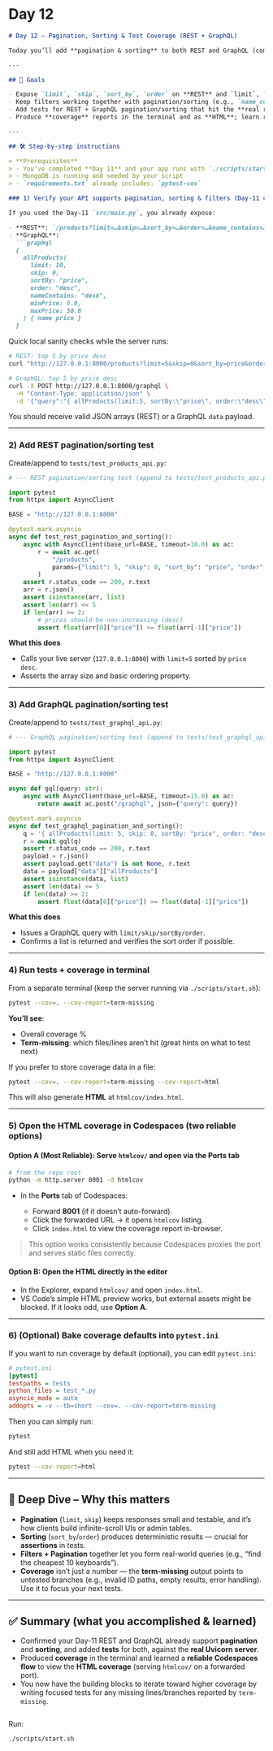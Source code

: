 # Day 12

````markdown
# Day 12 – Pagination, Sorting & Test Coverage (REST + GraphQL)

Today you’ll add **pagination & sorting** to both REST and GraphQL (compatible with the Day-11 lazy-Mongo + Strawberry context setup), and generate **coverage reports** (terminal + HTML). You’ll also see a reliable way to open the HTML coverage in **Codespaces** via the Ports tab.

---

## 🎯 Goals

- Expose `limit`, `skip`, `sort_by`, `order` on **REST** and `limit`, `skip`, `sortBy`, `order` on **GraphQL**.
- Keep filters working together with pagination/sorting (e.g., `name_contains`, `min_price`, `max_price`).
- Add tests for REST + GraphQL pagination/sorting that hit the **real running server**.
- Produce **coverage** reports in the terminal and as **HTML**; learn reliable ways to open the report in Codespaces.

---

## 🛠 Step-by-step instructions

> **Prerequisites**
> - You’ve completed **Day 11** and your app runs with `./scripts/start.sh`
> - MongoDB is running and seeded by your script
> - `requirements.txt` already includes: `pytest-cov`

### 1) Verify your API supports pagination, sorting & filters (Day-11 code already has these)

If you used the Day-11 `src/main.py`, you already expose:

- **REST**: `/products?limit=…&skip=…&sort_by=…&order=…&name_contains=…&min_price=…&max_price=…`
- **GraphQL**: 
  ```graphql
  {
    allProducts(
      limit: 10,
      skip: 0,
      sortBy: "price",
      order: "desc",
      nameContains: "desk",
      minPrice: 5.0,
      maxPrice: 50.0
    ) { name price }
  }
````

Quick local sanity checks while the server runs:

```bash
# REST: top 5 by price desc
curl "http://127.0.0.1:8000/products?limit=5&skip=0&sort_by=price&order=desc"

# GraphQL: top 5 by price desc
curl -X POST http://127.0.0.1:8000/graphql \
  -H "Content-Type: application/json" \
  -d '{"query":"{ allProducts(limit:5, sortBy:\"price\", order:\"desc\") { name price } }"}'
```

You should receive valid JSON arrays (REST) or a GraphQL `data` payload.

---

### 2) Add REST pagination/sorting test

Create/append to `tests/test_products_api.py`:

```python
# --- REST pagination/sorting test (append to tests/test_products_api.py) ---

import pytest
from httpx import AsyncClient

BASE = "http://127.0.0.1:8000"

@pytest.mark.asyncio
async def test_rest_pagination_and_sorting():
    async with AsyncClient(base_url=BASE, timeout=10.0) as ac:
        r = await ac.get(
            "/products",
            params={"limit": 5, "skip": 0, "sort_by": "price", "order": "desc"}
        )
    assert r.status_code == 200, r.text
    arr = r.json()
    assert isinstance(arr, list)
    assert len(arr) <= 5
    if len(arr) >= 2:
        # prices should be non-increasing (desc)
        assert float(arr[0]["price"]) >= float(arr[-1]["price"])
```

**What this does**

* Calls your live server (`127.0.0.1:8000`) with `limit=5` sorted by `price desc`.
* Asserts the array size and basic ordering property.

---

### 3) Add GraphQL pagination/sorting test

Create/append to `tests/test_graphql_api.py`:

```python
# --- GraphQL pagination/sorting test (append to tests/test_graphql_api.py) ---

import pytest
from httpx import AsyncClient

BASE = "http://127.0.0.1:8000"

async def gql(query: str):
    async with AsyncClient(base_url=BASE, timeout=15.0) as ac:
        return await ac.post("/graphql", json={"query": query})

@pytest.mark.asyncio
async def test_graphql_pagination_and_sorting():
    q = '{ allProducts(limit: 5, skip: 0, sortBy: "price", order: "desc") { name price } }'
    r = await gql(q)
    assert r.status_code == 200, r.text
    payload = r.json()
    assert payload.get("data") is not None, r.text
    data = payload["data"]["allProducts"]
    assert isinstance(data, list)
    assert len(data) <= 5
    if len(data) >= 2:
        assert float(data[0]["price"]) >= float(data[-1]["price"])
```

**What this does**

* Issues a GraphQL query with `limit/skip/sortBy/order`.
* Confirms a list is returned and verifies the sort order if possible.

---

### 4) Run tests + coverage in terminal

From a separate terminal (keep the server running via `./scripts/start.sh`):

```bash
pytest --cov=. --cov-report=term-missing
```

**You’ll see**:

* Overall coverage %
* **Term-missing**: which files/lines aren’t hit (great hints on what to test next)

If you prefer to store coverage data in a file:

```bash
pytest --cov=. --cov-report=term-missing --cov-report=html
```

This will also generate **HTML** at `htmlcov/index.html`.

---

### 5) Open the HTML coverage in Codespaces (two reliable options)

#### Option A (Most Reliable): **Serve `htmlcov/` and open via the Ports tab**

```bash
# from the repo root
python -m http.server 8001 -d htmlcov
```

* In the **Ports** tab of Codespaces:

  * Forward **8001** (if it doesn’t auto-forward).
  * Click the forwarded URL → it opens `htmlcov` listing.
  * Click `index.html` to view the coverage report in-browser.

> This option works consistently because Codespaces proxies the port and serves static files correctly.

#### Option B: **Open the HTML directly in the editor**

* In the Explorer, expand `htmlcov/` and open `index.html`.
* VS Code’s simple HTML preview works, but external assets might be blocked. If it looks odd, use **Option A**.

---

### 6) (Optional) Bake coverage defaults into `pytest.ini`

If you want to run coverage by default (optional), you can edit `pytest.ini`:

```ini
# pytest.ini
[pytest]
testpaths = tests
python_files = test_*.py
asyncio_mode = auto
addopts = -v --tb=short --cov=. --cov-report=term-missing
```

Then you can simply run:

```bash
pytest
```

And still add HTML when you need it:

```bash
pytest --cov-report=html
```

---

## 🧠 Deep Dive – Why this matters

* **Pagination** (`limit`, `skip`) keeps responses small and testable, and it’s how clients build infinite-scroll UIs or admin tables.
* **Sorting** (`sort_by`/`order`) produces deterministic results — crucial for **assertions** in tests.
* **Filters + Pagination** together let you form real-world queries (e.g., “find the cheapest 10 keyboards”).
* **Coverage** isn’t just a number — the **term-missing** output points to untested branches (e.g., invalid ID paths, empty results, error handling). Use it to focus your next tests.

---

## ✅ Summary (what you accomplished & learned)

* Confirmed your Day-11 REST and GraphQL already support **pagination** and **sorting**, and added **tests** for both, against the **real Uvicorn server**.
* Produced **coverage** in the terminal and learned a **reliable Codespaces flow** to view the **HTML coverage** (serving `htmlcov/` on a forwarded port).
* You now have the building blocks to iterate toward higher coverage by writing focused tests for any missing lines/branches reported by `term-missing`.


```
```

Run:
```bash
./scripts/start.sh
```
